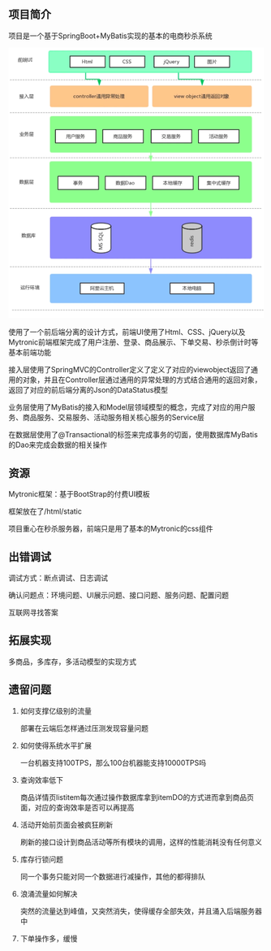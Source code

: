 ## 项目简介

项目是一个基于SpringBoot+MyBatis实现的基本的电商秒杀系统

![1](https://github.com/KeepInMemory/seckill-base/blob/master/img/1.png)

使用了一个前后端分离的设计方式，前端UI使用了Html、CSS、jQuery以及Mytronic前端框架完成了用户注册、登录、商品展示、下单交易、秒杀倒计时等基本前端功能

接入层使用了SpringMVC的Controller定义了定义了对应的viewobject返回了通用的对象，并且在Controller层通过通用的异常处理的方式结合通用的返回对象，返回了对应的前后端分离的Json的DataStatus模型

业务层使用了MyBatis的接入和Model层领域模型的概念，完成了对应的用户服务、商品服务、交易服务、活动服务相关核心服务的Service层

在数据层使用了@Transactional的标签来完成事务的切面，使用数据库MyBatis的Dao来完成会数据的相关操作

## 资源

Mytronic框架：基于BootStrap的付费UI模板

框架放在了/html/static

项目重心在秒杀服务器，前端只是用了基本的Mytronic的css组件

## 出错调试

调试方式：断点调试、日志调试

确认问题点：环境问题、UI展示问题、接口问题、服务问题、配置问题

互联网寻找答案

## 拓展实现

多商品，多库存，多活动模型的实现方式

## 遗留问题

1. 如何支撑亿级别的流量

   部署在云端后怎样通过压测发现容量问题

2. 如何使得系统水平扩展

   一台机器支持100TPS，那么100台机器能支持10000TPS吗

3. 查询效率低下

   商品详情页listitem每次通过操作数据库拿到itemDO的方式进而拿到商品页面，对应的查询效率是否可以再提高

4. 活动开始前页面会被疯狂刷新

   刷新的接口设计到商品活动等所有模块的调用，这样的性能消耗没有任何意义

5. 库存行锁问题

   同一个事务只能对同一个数据进行减操作，其他的都得排队

6. 浪涌流量如何解决

   突然的流量达到峰值，又突然消失，使得缓存全部失效，并且涌入后端服务器中

7. 下单操作多，缓慢

